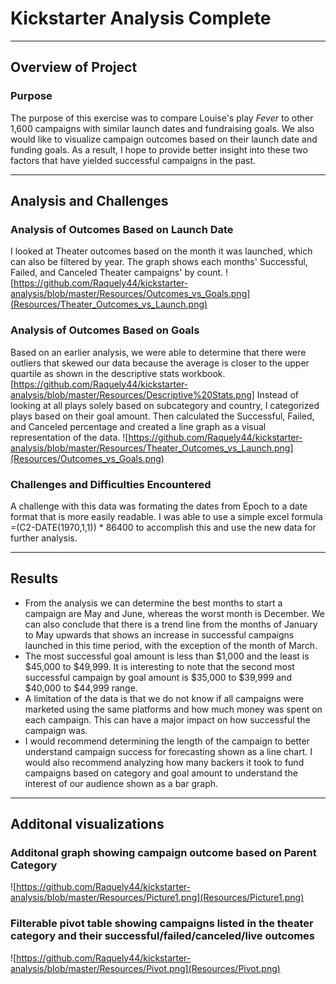 # Kickstarter Analysis Complete

---
## Overview of Project
### Purpose
The purpose of this exercise was to compare Louise's play *Fever* to other 1,600 campaigns with similar launch dates and fundraising goals. We also would like to visualize campaign outcomes based on their launch date and funding goals. As a result, I hope to provide better insight into these two factors that have yielded successful campaigns in the past.

---
## Analysis and Challenges
### Analysis of Outcomes Based on Launch Date
I looked at Theater outcomes based on the month it was launched, which can also be filtered by year. The graph shows each months' Successful, Failed, and Canceled Theater campaigns' by count. 
![https://github.com/Raquely44/kickstarter-analysis/blob/master/Resources/Outcomes_vs_Goals.png](Resources/Theater_Outcomes_vs_Launch.png)

### Analysis of Outcomes Based on Goals
Based on an earlier analysis, we were able to determine that there were outliers that skewed our data because the average is closer to the upper quartile as shown in the descriptive stats workbook. [https://github.com/Raquely44/kickstarter-analysis/blob/master/Resources/Descriptive%20Stats.png] Instead of looking at all plays solely based on subcategory and country, I categorized plays based on their goal amount. Then calculated the Successful, Failed, and Canceled percentage and created a line graph as a visual representation of the data.
![https://github.com/Raquely44/kickstarter-analysis/blob/master/Resources/Theater_Outcomes_vs_Launch.png](Resources/Outcomes_vs_Goals.png)

### Challenges and Difficulties Encountered
A challenge with this data was formating the dates from Epoch to a date format that is more easily readable. I was able to use a simple excel formula =(C2-DATE(1970,1,1)) * 86400 to accomplish this and use the new data for further analysis.

---
## Results
- From the analysis we can determine the best months to start a campaign are May and June, whereas the worst month is December. We can also conclude that there is a trend line from the months of January to May upwards that shows an increase in successful campaigns launched in this time period, with the exception of the month of March. 
- The most successful goal amount is less than $1,000 and the least is $45,000 to $49,999. It is interesting to note that the second most successful campaign by goal amount is $35,000 to $39,999 and $40,000 to $44,999 range. 
- A limitation of the data is that we do not know if all campaigns were marketed using the same platforms and how much money was spent on each campaign. This can have a major impact on how successful the campaign was. 
- I would recommend determining the length of the campaign to better understand campaign success for forecasting shown as a line chart. I would also recommend analyzing how many backers it took to fund campaigns based on category and goal amount to understand the interest of our audience shown as a bar graph.  

---
## Additonal visualizations
### Additonal graph showing campaign outcome based on Parent Category
![https://github.com/Raquely44/kickstarter-analysis/blob/master/Resources/Picture1.png](Resources/Picture1.png) 

### Filterable pivot table showing campaigns listed in the theater category and their successful/failed/canceled/live outcomes
![https://github.com/Raquely44/kickstarter-analysis/blob/master/Resources/Pivot.png](Resources/Pivot.png)

